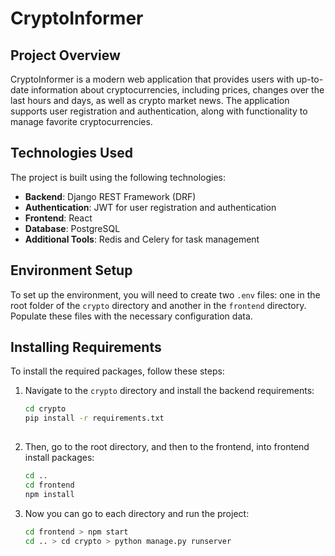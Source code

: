 # CryptoInformer

## Project Overview

CryptoInformer is a modern web application that provides users with up-to-date information about cryptocurrencies, including prices, changes over the last hours and days, as well as crypto market news. The application supports user registration and authentication, along with functionality to manage favorite cryptocurrencies.

## Technologies Used

The project is built using the following technologies:

- **Backend**: Django REST Framework (DRF)
- **Authentication**: JWT for user registration and authentication
- **Frontend**: React
- **Database**: PostgreSQL
- **Additional Tools**: Redis and Celery for task management

## Environment Setup

To set up the environment, you will need to create two `.env` files: one in the root folder of the `crypto` directory and another in the `frontend` directory. Populate these files with the necessary configuration data.

## Installing Requirements

To install the required packages, follow these steps:

1. Navigate to the `crypto` directory and install the backend requirements:
   ```bash
   cd crypto
   pip install -r requirements.txt
  
2. Then, go to the root directory, and then to the frontend, into frontend install packages:
   ```bash
   cd ..
   cd frontend
   npm install

3. Now you can go to each directory and run the project:
    ```bash
    cd frontend > npm start
    cd .. > cd crypto > python manage.py runserver